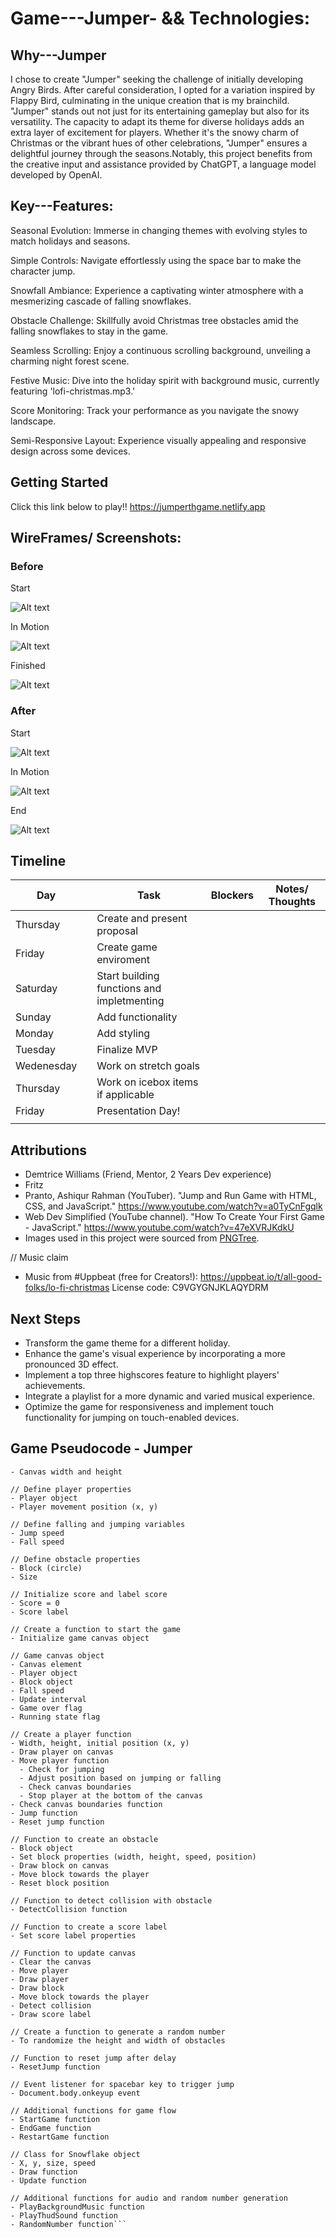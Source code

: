 # Game---Jumper- && Technologies:

## Why---Jumper
I chose to create "Jumper" seeking the challenge of initially developing Angry Birds. After careful consideration, I opted for a variation inspired by Flappy Bird, culminating in the unique creation that is my brainchild. "Jumper" stands out not just for its entertaining gameplay but also for its versatility. The capacity to adapt its theme for diverse holidays adds an extra layer of excitement for players. Whether it's the snowy charm of Christmas or the vibrant hues of other celebrations, "Jumper" ensures a delightful journey through the seasons.Notably, this project benefits from the creative input and assistance provided by ChatGPT, a language model developed by OpenAI.

## Key---Features:

Seasonal Evolution: Immerse in changing themes with evolving styles to match holidays and seasons.

Simple Controls: Navigate effortlessly using the space bar to make the character jump.

Snowfall Ambiance: Experience a captivating winter atmosphere with a mesmerizing cascade of falling snowflakes.

Obstacle Challenge: Skillfully avoid Christmas tree obstacles amid the falling snowflakes to stay in the game.

Seamless Scrolling: Enjoy a continuous scrolling background, unveiling a charming night forest scene.

Festive Music: Dive into the holiday spirit with background music, currently featuring 'lofi-christmas.mp3.'

Score Monitoring: Track your performance as you navigate the snowy landscape.

Semi-Responsive Layout: Experience visually appealing and responsive design across some devices.

## Getting Started
Click this link below to play!!
https://jumperthgame.netlify.app

## WireFrames/ Screenshots: 
### Before

Start

 ![Alt text](<assets/Game (Start).png>)

In Motion 

![Alt text](<assets/Game (in Motion).png>)

Finished 

![Alt text](<assets/Game (End).png>)

### After

 Start 

![Alt text](<assets/Finished  (Start).png>)

  In Motion 
 
 ![Alt text](<assets/Finished (In Motion).png>)

End 

![Alt text](<assets/Finished (End).png>)

## Timeline

| Day        |   | Task                               | Blockers | Notes/ Thoughts |
|------------|---|------------------------------------|----------|-----------------|
| Thursday   |   | Create and present proposal        |          |                 |
| Friday     |   | Create game enviroment         |          |                 |
| Saturday   |   | Start building functions and impletmenting            |          |                 |
| Sunday     |   | Add functionality                  |          |                 |
| Monday     |   | Add styling                        |          |                 |
| Tuesday    |   | Finalize MVP                       |          |                 |
| Wedenesday |   | Work on stretch goals              |          |                 |
| Thursday   |   | Work on icebox items if applicable |          |                 |
| Friday     |   | Presentation Day!                  |          |                 |
|            |   |                                    |          |                 |

## Attributions
- Demtrice Williams (Friend, Mentor, 2 Years Dev experience)
- Fritz 
- Pranto, Ashiqur Rahman (YouTuber). "Jump and Run Game with HTML, CSS, and JavaScript." https://www.youtube.com/watch?v=a0TyCnFgqlk
- Web Dev Simplified (YouTube channel). "How To Create Your First Game - JavaScript." https://www.youtube.com/watch?v=47eXVRJKdkU 
- Images used in this project were sourced from [PNGTree](https://pngtree.com/). 

// Music claim
- Music from #Uppbeat (free for Creators!):
https://uppbeat.io/t/all-good-folks/lo-fi-christmas
License code: C9VGYGNJKLAQYDRM

## Next Steps

- Transform the game theme for a different holiday.
- Enhance the game's visual experience by incorporating a more pronounced 3D effect.
- Implement a top three highscores feature to highlight players' achievements.
- Integrate a playlist for a more dynamic and varied musical experience.
- Optimize the game for responsiveness and implement touch functionality for jumping on touch-enabled devices.


## Game Pseudocode - Jumper
```// Define canvas dimensions
- Canvas width and height

// Define player properties
- Player object
- Player movement position (x, y)

// Define falling and jumping variables
- Jump speed
- Fall speed

// Define obstacle properties 
- Block (circle)
- Size 

// Initialize score and label score 
- Score = 0
- Score label

// Create a function to start the game
- Initialize game canvas object

// Game canvas object
- Canvas element
- Player object
- Block object
- Fall speed
- Update interval
- Game over flag
- Running state flag

// Create a player function
- Width, height, initial position (x, y)
- Draw player on canvas
- Move player function
  - Check for jumping
  - Adjust position based on jumping or falling
  - Check canvas boundaries
  - Stop player at the bottom of the canvas
- Check canvas boundaries function
- Jump function
- Reset jump function

// Function to create an obstacle
- Block object
- Set block properties (width, height, speed, position)
- Draw block on canvas
- Move block towards the player
- Reset block position

// Function to detect collision with obstacle
- DetectCollision function

// Function to create a score label
- Set score label properties

// Function to update canvas
- Clear the canvas
- Move player
- Draw player
- Draw block
- Move block towards the player
- Detect collision
- Draw score label

// Create a function to generate a random number
- To randomize the height and width of obstacles

// Function to reset jump after delay
- ResetJump function

// Event listener for spacebar key to trigger jump
- Document.body.onkeyup event

// Additional functions for game flow
- StartGame function
- EndGame function
- RestartGame function

// Class for Snowflake object
- X, y, size, speed
- Draw function
- Update function

// Additional functions for audio and random number generation
- PlayBackgroundMusic function
- PlayThudSound function
- RandomNumber function```
